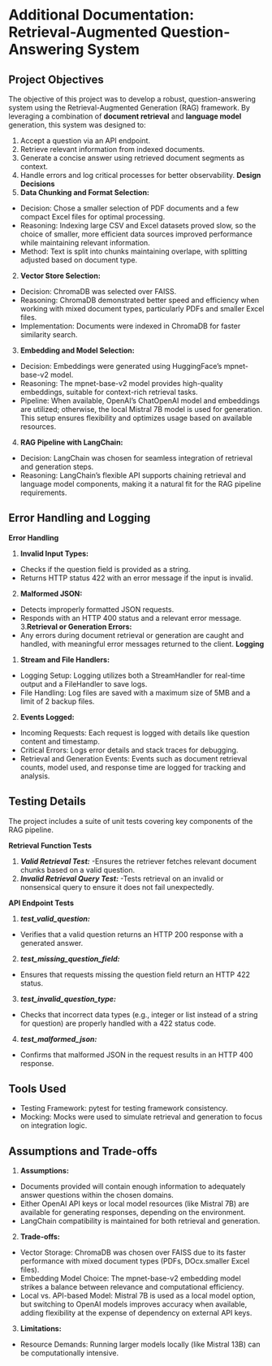 # Additional Documentation: Retrieval-Augmented Question-Answering System

## Project Objectives
The objective of this project was to develop a robust, question-answering system using the Retrieval-Augmented Generation (RAG) framework. By leveraging a combination of **document retrieval** and **language model** generation, this system was designed to:

1. Accept a question via an API endpoint.
2. Retrieve relevant information from indexed documents.
3. Generate a concise answer using retrieved document segments as context.
4. Handle errors and log critical processes for better observability.
**Design Decisions**
1. **Data Chunking and Format Selection:**
- Decision: Chose a smaller selection of PDF documents and a few compact Excel files for optimal processing.
- Reasoning: Indexing large CSV and Excel datasets proved slow, so the choice of smaller, more efficient data sources improved performance while maintaining relevant information.
- Method: Text is split into chunks maintaining overlape, with splitting adjusted based on document type.
2. **Vector Store Selection:**
- Decision: ChromaDB was selected over FAISS.
- Reasoning: ChromaDB demonstrated better speed and efficiency when working with mixed document types, particularly PDFs and smaller Excel files.
- Implementation: Documents were indexed in ChromaDB for faster similarity search.
3. **Embedding and Model Selection:**
- Decision: Embeddings were generated using HuggingFace’s mpnet-base-v2 model.
- Reasoning: The mpnet-base-v2 model provides high-quality embeddings, suitable for context-rich retrieval tasks.
- Pipeline: When available, OpenAI’s ChatOpenAI model and embeddings are utilized; otherwise, the local Mistral 7B model is used for generation. This setup ensures flexibility and optimizes usage based on available resources.
4. **RAG Pipeline with LangChain:**
- Decision: LangChain was chosen for seamless integration of retrieval and generation steps.
- Reasoning: LangChain’s flexible API supports chaining retrieval and language model components, making it a natural fit for the RAG pipeline requirements.
## Error Handling and Logging
**Error Handling**
1. **Invalid Input Types:**
- Checks if the question field is provided as a string.
- Returns HTTP status 422 with an error message if the input is invalid.
2. **Malformed JSON:**
- Detects improperly formatted JSON requests.
- Responds with an HTTP 400 status and a relevant error message.
3.**Retrieval or Generation Errors:**
- Any errors during document retrieval or generation are caught and handled, with meaningful error messages returned to the client.
**Logging**
1. **Stream and File Handlers:**
- Logging Setup: Logging utilizes both a StreamHandler for real-time output and a FileHandler to save logs.
- File Handling: Log files are saved with a maximum size of 5MB and a limit of 2 backup files.
2. **Events Logged:**
- Incoming Requests: Each request is logged with details like question content and timestamp.
- Critical Errors: Logs error details and stack traces for debugging.
- Retrieval and Generation Events: Events such as document retrieval counts, model used, and response time are logged for tracking and analysis.

## Testing Details
The project includes a suite of unit tests covering key components of the RAG pipeline.

**Retrieval Function Tests**
1. ***Valid Retrieval Test:***
-Ensures the retriever fetches relevant document chunks based on a valid question.
2. ***Invalid Retrieval Query Test:***
-Tests retrieval on an invalid or nonsensical query to ensure it does not fail unexpectedly.

**API Endpoint Tests**
1. ***test_valid_question:***
- Verifies that a valid question returns an HTTP 200 response with a generated answer.
2. ***test_missing_question_field:***
- Ensures that requests missing the question field return an HTTP 422 status.
3. ***test_invalid_question_type:***
- Checks that incorrect data types (e.g., integer or list instead of a string for question) are properly handled with a 422 status code.

4. ***test_malformed_json:***
- Confirms that malformed JSON in the request results in an HTTP 400 response.
## Tools Used
* Testing Framework: pytest for testing framework consistency.
* Mocking: Mocks were used to simulate retrieval and generation to focus on integration logic.

## Assumptions and Trade-offs
1. **Assumptions:**
* Documents provided will contain enough information to adequately answer questions within the chosen domains.
* Either OpenAI API keys or local model resources (like Mistral 7B) are available for generating responses, depending on the environment.
* LangChain compatibility is maintained for both retrieval and generation.

2. **Trade-offs:**
* Vector Storage: ChromaDB was chosen over FAISS due to its faster performance with mixed document types (PDFs, DOcx.smaller Excel files).
* Embedding Model Choice: The mpnet-base-v2 embedding model strikes a balance between relevance and computational efficiency.
* Local vs. API-based Model: Mistral 7B is used as a local model option, but switching to OpenAI models improves accuracy when available, adding flexibility at the expense of dependency on external API keys.
3. **Limitations:**
* Resource Demands: Running larger models locally (like Mistral 13B) can be computationally intensive.